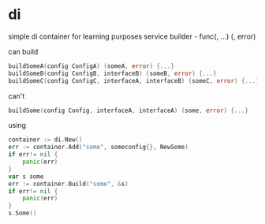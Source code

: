 # di
simple di container for learning purposes
service builder - func(<config struct>, ...<dep interfaces>) (<service instance>, error)

can build 
```go
buildSomeA(config ConfigA) (someA, error) {...}
buildSomeB(config ConfigB, interfaceB) (someB, error) {...}
buildSomeC(config ConfigC, interfaceA, interfaceB) (someC, error) {...}
```
can't
```go
buildSome(config Config, interfaceA, interfaceA) (some, error) {...}
```

using

```go
container := di.New()
err := container.Add("some", someconfig{}, NewSome)
if err!= nil {
	panic(err)
}
var s some
err := container.Build("some", &s)
if err!= nil {
	panic(err)
}
s.Some()
```